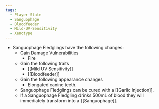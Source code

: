 ```yaml
---
tags:
  - Player-State
  - Sanguophage
  - Bloodfeeder
  - Mild-UV-Sensitivity
  - Xenotype
---
```

- Sanguophage Fledglings have the following changes:
	* Gain Damage Vulnerabilities
		* Fire
	* Gain the following traits
		* [[Mild UV Sensitivity]]
		* [[Bloodfeeder]]
	* Gain the following appearance changes
		* Elongated canine teeth.
	* Sanguophage Fledglings can be cured with a [[Garlic Injection]]. 
	* If a Sanguophage Fledgling drinks 500mL of blood they will immediately transform into a [[Sanguophage]].
